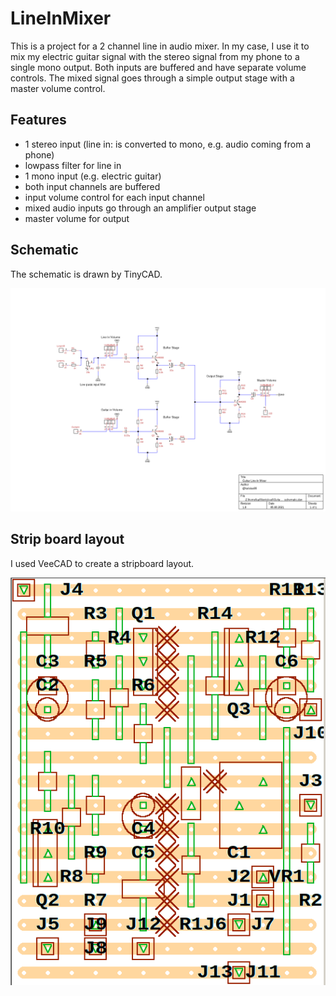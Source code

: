 # LineInMixer

This is a project for a 2 channel line in audio mixer.
In my case, I use it to mix my electric guitar signal with the stereo signal from my phone to a single mono output. Both inputs are buffered and have separate volume controls. The mixed signal goes through a simple output stage with a master volume control.
## Features
* 1 stereo input (line in: is converted to mono, e.g. audio coming from a phone)
* lowpass filter for line in
* 1 mono input (e.g. electric guitar)
* both input channels are buffered
* input volume control for each input channel
* mixed audio inputs go through an amplifier output stage
* master volume for output

## Schematic
The schematic is drawn by TinyCAD.

![schematic](schematic_TinyCAD.png)

## Strip board layout
I used VeeCAD to create a stripboard layout.

![stripboard](stripboard.png)